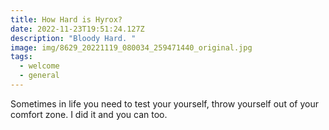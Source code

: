 ```yaml
---
title: How Hard is Hyrox?
date: 2022-11-23T19:51:24.127Z
description: "Bloody Hard. "
image: img/8629_20221119_080034_259471440_original.jpg
tags:
  - welcome
  - general
---
```

S﻿ometimes in life you need to test your yourself, throw yourself out of your comfort zone. I did it and you can too.
